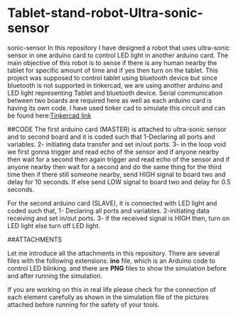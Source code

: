 # Tablet-stand-robot-Ultra-sonic-sensor
sonic-sensor
In this repository I have designed a robot that uses ultra-sonic sensor in one arduino card to control LED light in another arduino card.
The main objective of this robot is to sense if there is any human nearby the tablet for specific amount of time and if yes then turn on the tablet. This project was supposed to control tablet using bluetooth device but since bluetooth is not supported in tinkercad, we are using another arduino and LED light representing Tablet and bluetooth device. Serial communication between two boards are required here as well as each arduino card is having its own code. I have used tinker cad to simulate this circuit and can be found here:[Tinkercad link](https://www.tinkercad.com/things/i2dj9cwRCgx-ultra-sonic-sensor/editel?sharecode=rc-uAUlwxapXdeho-j3yGECvB7mxhBw07iaVfClnzx4)

##CODE
The first arduino card (MASTER) is attached to ultra-sonic sensor and to second board and it is coded such that 1-Declaring all ports and variables. 2- initiating data transfer and set in/out ports. 3- in the loop void we first gonna trigger and read echo of the sensor and if anyone nearby then wait for a second then again trigger and read echo of the sensor and if anyone nearby then wait for a second and do the same thing for the third time then if there still someone nearby, send HIGH signal to board two and delay for 10 seconds. If else send LOW signal to board two and delay for 0.5 seconds.

For the second arduino card (SLAVE), it is connected with LED light and coded such that, 1- Declaring all ports and variables. 2-initiating data receiving and set in/out ports. 3- if the received signal is HIGH then, turn on LED light else turn off LED light.

##ATTACHMENTS

Let me introduce all the attachments in this repository. There are several files with the following extensions: **ino** file, which is an Arduino code to control LED blinking. and there are **PNG** files to show the simulation before and after running the simulation.

If you are working on this in real life please check for the connection of each element carefully as shown in the simulation file of the pictures attached before running for the safety of your tools.
